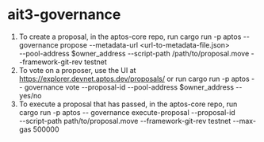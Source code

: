 # ait3-governance

1. To create a proposal, in the aptos-core repo, run
cargo run -p aptos -- governance propose --metadata-url <url-to-metadata-file.json> \
   --pool-address $owner_address --script-path /path/to/proposal.move --framework-git-rev testnet
2. To vote on a proposer, use the UI at https://explorer.devnet.aptos.dev/proposals/ or run
cargo run -p aptos -- governance vote --proposal-id <proposal-id> --pool-address $owner_address --yes/no
3. To execute a proposal that has passed, in the aptos-core repo, run
cargo run -p aptos -- governance execute-proposal --proposal-id <proposal-id> \
   --script-path path/to/proposal.move --framework-git-rev testnet --max-gas 500000
